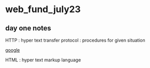 # web_fund_july23

## day one notes


HTTP
: hyper text transfer protocol
: procedures for given situation

[google](www.google.com)

HTML
: hyper text markup language
